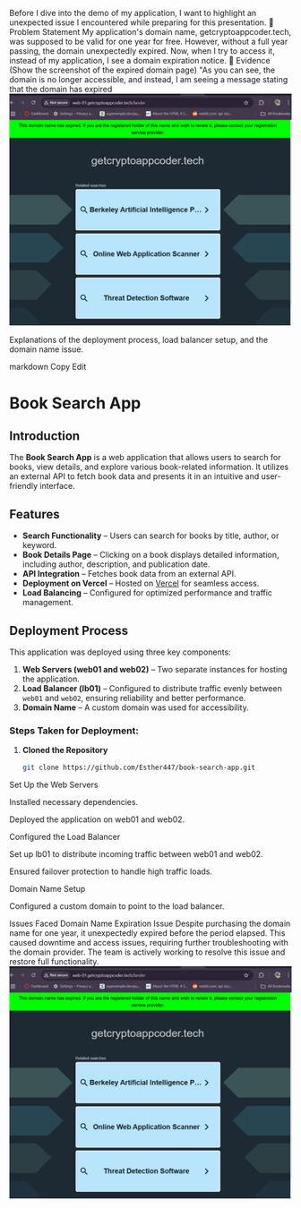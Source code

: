 Before I dive into the demo of my application, I want to highlight an unexpected issue I encountered while preparing for this presentation.
📌 Problem Statement
My application's domain name, getcryptoappcoder.tech, was supposed to be valid for one year for free. However, without a full year passing, the domain unexpectedly expired. Now, when I try to access it, instead of my application, I see a domain expiration notice.
📌 Evidence
(Show the screenshot of the expired domain page)
"As you can see, the domain is no longer accessible, and instead, I am seeing a message stating that the domain has expired
![Screenshot of the Book Search App](./images/Screenshot%202025-03-29%20094715.png)


Explanations of the deployment process, load balancer setup, and the domain name issue.

markdown
Copy
Edit
# Book Search App

## Introduction  
The **Book Search App** is a web application that allows users to search for books, view details, and explore various book-related information. It utilizes an external API to fetch book data and presents it in an intuitive and user-friendly interface.  

## Features  
- **Search Functionality** – Users can search for books by title, author, or keyword.  
- **Book Details Page** – Clicking on a book displays detailed information, including author, description, and publication date.  
- **API Integration** – Fetches book data from an external API.  
- **Deployment on Vercel** – Hosted on [Vercel](https://vercel.com) for seamless access.  
- **Load Balancing** – Configured for optimized performance and traffic management.  

## Deployment Process  
This application was deployed using three key components:  
1. **Web Servers (web01 and web02)** – Two separate instances for hosting the application.  
2. **Load Balancer (lb01)** – Configured to distribute traffic evenly between `web01` and `web02`, ensuring reliability and better performance.  
3. **Domain Name** – A custom domain was used for accessibility.  

### Steps Taken for Deployment:  
1. **Cloned the Repository**  
   ```bash
   git clone https://github.com/Esther447/book-search-app.git
Set Up the Web Servers

Installed necessary dependencies.

Deployed the application on web01 and web02.

Configured the Load Balancer

Set up lb01 to distribute incoming traffic between web01 and web02.

Ensured failover protection to handle high traffic loads.

Domain Name Setup

Configured a custom domain to point to the load balancer.

Issues Faced
Domain Name Expiration Issue
Despite purchasing the domain name for one year, it unexpectedly expired before the period elapsed. This caused downtime and access issues, requiring further troubleshooting with the domain provider. The team is actively working to resolve this issue and restore full functionality.
![Book Search App Screenshot](./images/Screenshot%202025-03-29%20094715.png)
